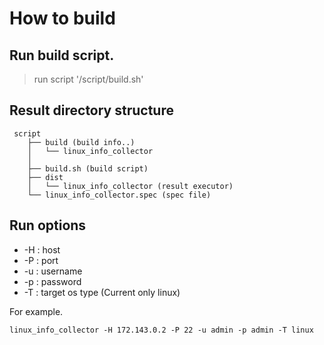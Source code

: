 # How to build

## Run build script.
> run script '/script/build.sh'

## Result directory structure
```shell script
 script
    ├── build (build info..)
    │   └── linux_info_collector
    │   
    ├── build.sh (build script)
    ├── dist
    │   └── linux_info_collector (result executor)
    └── linux_info_collector.spec (spec file)
```
## Run options

* -H : host
* -P : port
* -u : username
* -p : password
* -T : target os type (Current only linux)

For example.
```shell script
linux_info_collector -H 172.143.0.2 -P 22 -u admin -p admin -T linux
```

